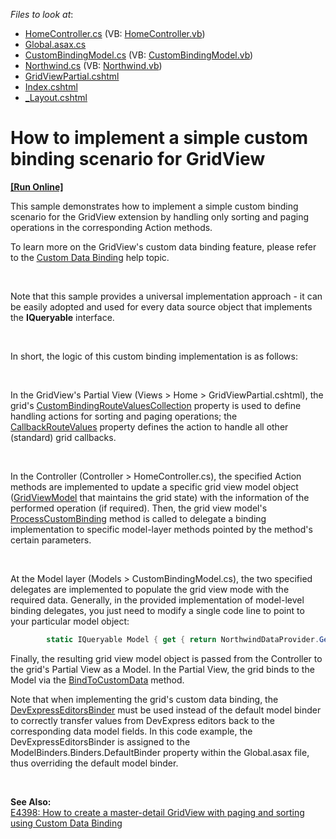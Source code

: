 <!-- default file list -->
*Files to look at*:

* [HomeController.cs](./CS/Sample/Controllers/HomeController.cs) (VB: [HomeController.vb](./VB/Sample/Controllers/HomeController.vb))
* [Global.asax.cs](./CS/Sample/Global.asax.cs)
* [CustomBindingModel.cs](./CS/Sample/Models/CustomBindingModel.cs) (VB: [CustomBindingModel.vb](./VB/Sample/Models/CustomBindingModel.vb))
* [Northwind.cs](./CS/Sample/Models/Northwind.cs) (VB: [Northwind.vb](./VB/Sample/Models/Northwind.vb))
* [GridViewPartial.cshtml](./CS/Sample/Views/Home/GridViewPartial.cshtml)
* [Index.cshtml](./CS/Sample/Views/Home/Index.cshtml)
* [_Layout.cshtml](./CS/Sample/Views/Shared/_Layout.cshtml)
<!-- default file list end -->
# How to implement a simple custom binding scenario for GridView
<!-- run online -->
**[[Run Online]](https://codecentral.devexpress.com/e4394/)**
<!-- run online end -->


<p>This sample demonstrates how to implement a simple custom binding scenario for the GridView extension by handling only sorting and paging operations in the corresponding Action methods.</p>
<p>To learn more on the GridView's custom data binding feature, please refer to the <a href="https://docs.devexpress.com/AspNetMvc/14321/components/grid-view/concepts/binding-to-data/custom-data-binding?p=netframework"><u>Custom Data Binding</u></a> help topic.</p>
<br>
<p>Note that this sample provides a universal implementation approach - it can be easily adopted and used for every data source object that implements the <strong>IQueryable</strong> interface.</p>
<p> </p>
<p>In short, the logic of this custom binding implementation is as follows:</p>
<br>
<p>In the GridView's Partial View (Views > Home > GridViewPartial.cshtml), the grid's <a href="https://docs.devexpress.com/AspNetMvc/DevExpress.Web.Mvc.GridViewSettings.CustomBindingRouteValuesCollection?p=netframework"><u>CustomBindingRouteValuesCollection</u></a> property is used to define handling actions for sorting and paging operations; the <a href="https://docs.devexpress.com/AspNetMvc/DevExpress.Web.Mvc.GanttSettings.CallbackRouteValues?p=netframework"><u>CallbackRouteValues</u></a> property defines the action to handle all other (standard) grid callbacks.</p>
<br>
<p>In the Controller (Controller > HomeController.cs), the specified Action methods are implemented to update a specific grid view model object (<a href="https://docs.devexpress.com/AspNetMvc/DevExpress.Web.Mvc.GridViewModel?p=netframework"><u>GridViewModel</u></a> that maintains the grid state) with the information of the performed operation (if required). Then, the grid view model's <a href="https://docs.devexpress.com/AspNetMvc/DevExpress.Web.Mvc.GridViewModel.ProcessCustomBinding.overloads?p=netframework"><u>ProcessCustomBinding</u></a> method is called to delegate a binding implementation to specific model-layer methods pointed by the method's certain parameters.</p>
<br>
<p>At the Model layer (Models > CustomBindingModel.cs), the two specified delegates are implemented to populate the grid view mode with the required data. Generally, in the provided implementation of model-level binding delegates, you just need to modify a single code line to point to your particular model object:</p>


```cs
        static IQueryable Model { get { return NorthwindDataProvider.GetCustomers(); } }


```


<p>Finally, the resulting grid view model object is passed from the Controller to the grid's Partial View as a Model. In the Partial View, the grid binds to the Model via the <a href="https://docs.devexpress.com/AspNetMvc/DevExpress.Web.Mvc.GridViewExtension.BindToCustomData(DevExpress.Web.Mvc.GridViewModel)?p=netframework"><u>BindToCustomData</u></a> method.</p>
<p>Note that when implementing the grid's custom data binding, the <a href="https://docs.devexpress.com/AspNetMvc/DevExpress.Web.Mvc.DevExpressEditorsBinder?p=netframework"><u>DevExpressEditorsBinder</u></a> must be used instead of the default model binder to correctly transfer values from DevExpress editors back to the corresponding data model fields. In this code example, the DevExpressEditorsBinder is assigned to the ModelBinders.Binders.DefaultBinder property within the Global.asax file, thus overriding the default model binder.</p>
<p> </p>
<p><strong>See Also:<br> </strong><a href="https://supportcenter.devexpress.com/ticket/details/e4398/how-to-create-a-master-detail-gridview-with-paging-and-sorting-using-custom-data-binding">E4398: How to create a master-detail GridView with paging and sorting using Custom Data Binding</a></p>

<br/>


